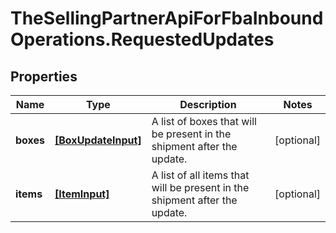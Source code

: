# TheSellingPartnerApiForFbaInboundOperations.RequestedUpdates

## Properties
Name | Type | Description | Notes
------------ | ------------- | ------------- | -------------
**boxes** | [**[BoxUpdateInput]**](BoxUpdateInput.md) | A list of boxes that will be present in the shipment after the update. | [optional] 
**items** | [**[ItemInput]**](ItemInput.md) | A list of all items that will be present in the shipment after the update. | [optional] 


